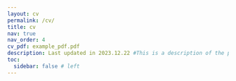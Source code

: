 ```yaml
---
layout: cv
permalink: /cv/
title: cv
nav: true
nav_order: 4
cv_pdf: example_pdf.pdf
description: Last updated in 2023.12.22 #This is a description of the page. You can modify it in '_pages/cv.md'. You can also change or remove the top pdf download button.
toc:
  sidebar: false # left
---
```

